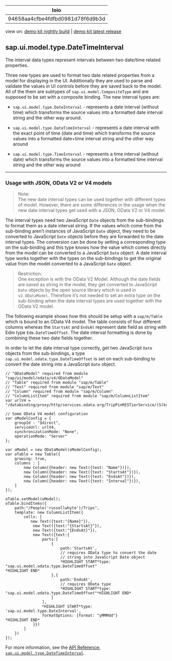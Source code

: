 <!-- loio94658aa4cfbe4fdfbd0981d78f6d9b3d -->

| loio |
| -----|
| 94658aa4cfbe4fdfbd0981d78f6d9b3d |

<div id="loio">

view on: [demo kit nightly build](https://openui5nightly.hana.ondemand.com/#/topic/94658aa4cfbe4fdfbd0981d78f6d9b3d) | [demo kit latest release](https://openui5.hana.ondemand.com/#/topic/94658aa4cfbe4fdfbd0981d78f6d9b3d)</div>

## sap.ui.model.type.DateTimeInterval

The interval data types represent intervals between two date/time related properties.

Three new types are used to format two date related properties from a model for displaying in the UI. Additionally they are used to parse and validate the values in UI controls before they are saved back to the model. All of the them are subtypes of `sap.ui.model.CompositeType` and are supposed to be set with a composite binding. The new interval types are:

-   `sap.ui.model.type.DateInterval` - represents a date interval \(without time\) which transforms the source values into a formatted date interval string and the other way around.

-   `sap.ui.model.type.DateTimeInterval` - represents a date interval with the exact point of time \(date and time\) which transforms the source values into a formatted date+time interval string and the other way around

-   `sap.ui.model.type.TimeInterval` - represents a time interval \(without date\) which transforms the source values into a formatted time interval string and the other way around


***

<a name="loio94658aa4cfbe4fdfbd0981d78f6d9b3d__section_vk3_114_fbb"/>

### Usage with JSON, OData V2 or V4 models

> Note:  
> The new date interval types can be used together with different types of model. However, there are some differences in the usage when the new date interval types get used with a JSON, OData V2 or V4 model.

The interval types need two JavaScript `Date` objects from the sub-bindings to format them as a date interval string. If the values which come from the sub-binding aren’t instances of JavaScript `Date` object, they need to be converted to JavaScript `Date` objects before they are forwarded to the date interval types. The conversion can be done by setting a corresponding type on the sub-binding and this type knows how the value which comes directly from the model can be converted to a JavaScript `Date` object. A date interval type works together with the types on the sub-bindings to get the original value from the model converted to a JavaScript `Date` object.

> Restriction:  
> One exception is with the OData V2 Model. Although the date fields are saved as string in the model, they get converted to JavaScript `Date` objects by the open source library which is used in `v2.ODataModel`. Therefore it’s not needed to set an extra type on the sub-binding when the date interval types are used together with the OData V2 model.

The following example shows how this should be setup with a `sap/m/Table` which is bound to an OData V4 model. The table consists of four different columns whereas the `StartsAt` and `EndsAt` represent date field as string with Edm type `Edm.DateTimeOffset`. The date interval formatting is done by combining these two date fields together.

In order to let the date interval type correctly, get two JavaScript `Date` objects from the sub-bindings, a type `sap.ui.model.odata.type.DateTimeOffset` is set on each sub-binding to convert the date string into a JavaScript `Date` object.

```
// "ODataModel" required from module "sap/ui/model/odata/v4/ODataModel"
// "Table" required from module "sap/m/Table"
// "Text" required from module "sap/m/Text"
// "Column" required from module "sap/m/Column"
// "ColumnListItem" required from module "sap/m/ColumnListItem"
var urlV4 = "/databinding/proxy/http/services.odata.org/TripPinRESTierService/(S(kqyippfvpypubsah2zi1enbi))/";

// Some OData V4 model configuration
var oModelConfig = {
    groupId : "$direct",
    serviceUrl: urlV4,
    synchronizationMode: "None",
    operationMode: "Server"
};

var oModel = new ODataModel(oModelConfig);
var oTable = new Table({
    growing: true,
    columns : [
        new Column({header: new Text({text: "Name"})}),
        new Column({header: new Text({text: "StartsAt"})}),
        new Column({header: new Text({text: "EndsAt"})}),
        new Column({header: new Text({text: "Interval"})}),
    ]
});

oTable.setModel(oModel);
oTable.bindItems({
    path:"/People('russellwhyte')/Trips",
    template: new ColumnListItem({
        cells: [
           new Text({text:"{Name}"}),
            new Text({text:"{StartsAt}"}),
            new Text({text:"{EndsAt}"}),
            new Text({text:{
                parts:[
                    {
                        path:'StartsAt',
                        // requires OData type to convert the date
                        // string into JavaScript Date object
                        *HIGHLIGHT START*type: "sap.ui.model.odata.type.DateTimeOffset"
*HIGHLIGHT END*
                    },{
                        path:'EndsAt',
                        // requires OData type
                        *HIGHLIGHT START*type: "sap.ui.model.odata.type.DateTimeOffset"*HIGHLIGHT END*
                    }
                ],
                *HIGHLIGHT START*type: 'sap.ui.model.type.DateInterval',
                formatOptions: {format: "yMMMdd"}
*HIGHLIGHT END*
            }})
        ]
    })
});
```

For more information, see the [API Reference: `sap.ui.model.type.DateTimeInterval`](https://openui5.hana.ondemand.com/#/api/sap.ui.model.type.DateTimeInterval).

